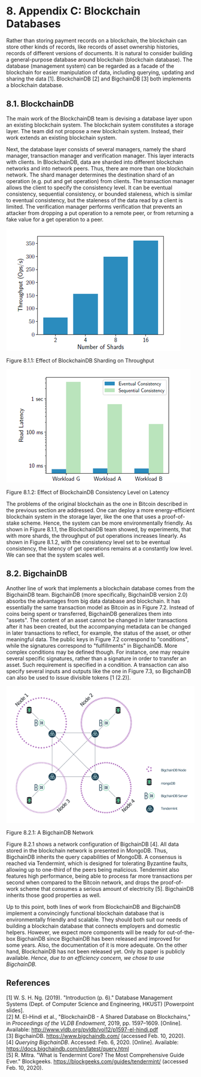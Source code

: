 # 8. Appendix C: Blockchain Databases

Rather than storing payment records on a blockchain, the blockchain can store other kinds of records, like records of asset ownership histories, records of different versions of documents.
It is natural to consider building a general-purpose database around blockchain (blockchain database).
The database (management system) can be regarded as a facade of the blockchain for easier manipulation of data, including querying, updating and sharing the data [1].
BlockchainDB [2] and BigchainDB [3] both implements a blockchain database.

## 8.1. BlockchainDB

The main work of the BlockchainDB team is devising a database layer upon an existing blockchain system.
The blockchain system constitutes a storage layer.
The team did not propose a new blockchain system.
Instead, their work extends an existing blockchain system.

Next, the database layer consists of several managers, namely the shard manager, transaction manager and verification manager.
This layer interacts with clients.
In BlockchainDB, data are sharded into different blockchain networks and into network peers.
Thus, there are more than one blockchain network.
The shard manager determines the destination shard of an operation (e.g. put and get operation) from clients.
The transaction manager allows the client to specify the consistency level.
It can be eventual consistency, sequential consistency, or bounded staleness, which is similar to eventual consistency, but the staleness of the data read by a client is limited.
The verification manager performs verification that prevents an attacker from dropping a put operation to a remote peer, or from returning a fake value for a get operation to a peer.

![Figure 8.1.1: Effect of BlockchainDB Sharding on Throughput](./79_wil1_final-resources/08_effect-of-blockchaindb-sharding-on-throughput.png)

Figure 8.1.1: Effect of BlockchainDB Sharding on Throughput

![Figure 8.1.2: Effect of BlockchainDB Consistency Level on Latency](./79_wil1_final-resources/08_effect-of-blockchaindb-consistency-level-on-latency.png)

Figure 8.1.2: Effect of BlockchainDB Consistency Level on Latency

The problems of the original blockchain as the one in Bitcoin described in the previous section are addressed.
One can deploy a more energy-efficient blockchain system in the storage layer, like the one that uses a proof-of-stake scheme.
Hence, the system can be more environmentally friendly.
As shown in Figure 8.1.1<!-- (!) -->, the BlockchainDB team showed, by experiments, that with more shards, the throughput of put operations increases linearly.
As shown in Figure 8.1.2<!-- (!) -->, with the consistency level set to be eventual consistency, the latency of get operations remains at a constantly low level.
We can see that the system scales well.

## 8.2. BigchainDB

Another line of work that implements a blockchain database comes from the BigchainDB team.
BigchainDB (more specifically, BigchainDB version 2.0) absorbs the advantages from big data database and blockchain.
It has essentially the same transaction model as Bitcoin as in Figure 7.2<!-- (!) -->.
Instead of coins being spent or transferred, BigchainDB generalizes them into "assets".
The content of an asset cannot be changed in later transactions after it has been created, but the accompanying metadata can be changed in later transactions to reflect, for example, the status of the asset, or other meaningful data.
The public keys in Figure 7.2<!-- (!) --> correspond to "conditions", while the signatures correspond to "fulfillments" in BigchainDB.
More complex conditions may be defined though.
For instance, one may require several specific signatures, rather than a signature in order to transfer an asset.
Such requirement is specified in a condition.
A transaction can also specify several inputs and outputs like the one in Figure 7.3<!-- (!) -->, so BigchainDB can also be used to issue divisible tokens [1 (2.2)].

![Figure 8.2.1: A BigchainDB Network](./79_wil1_final-resources/08_bigchaindb-network.png)

Figure 8.2.1: A BigchainDB Network

Figure 8.2.1<!-- (!) --> shows a network configuration of BigchainDB [4].
All data stored in the blockchain network is presented in MongoDB.
Thus, BigchainDB inherits the query capabilities of MongoDB.
A consensus is reached via Tendermint, which is designed for tolerating Byzantine faults, allowing up to one-third of the peers being malicious.
Tendermint also features high performance, being able to process far more transactions per second when compared to the Bitcoin network, and drops the proof-of-work scheme that consumes a serious amount of electricity [5].
BigchainDB inherits those good properties as well.

Up to this point, both lines of work from BlockchainDB and BigchainDB implement a convincingly functional blockchain database that is environmentally friendly and scalable.
They should both suit our needs of building a blockchain database that connects employers and domestic helpers.
However, we expect more components will be ready for out-of-the-box BigchainDB since BigchainDB has been released and improved for some years.
Also, the documentation of it is more adequate.
On the other hand, BlockchainDB has not been released yet.
Only its paper is publicly available.
*Hence, due to an efficiency concern, we chose to use BigchainDB.*

## References

<!-- The preferred reference style is IEEE reference style (version 11.12.2018). See <https://www.cse.ust.hk/ct/fyp/reports/content/ieee_style.html> and <http://journals.ieeeauthorcenter.ieee.org/wp-content/uploads/sites/7/IEEE-Reference-Guide.pdf>.
- Format for websites: [author names]. "[page title]." [website title]. [URL] (accessed [date of access (e.g. Mar. 1, 2000/ Mar. 2000)]).
- Format for books: [author names], "[chapter title]," in [book title (in italic type)], [edition number]th ed. [publisher city], [publisher US state], [publisher country]: [publisher name], [year], ch. [chapter number], sec. [section number], [page range].
- Format for online conference proceedings: [author names], "[paper title]," in [conference name (in italic type)], [year], [page range]. [Online]. Available: [URL]
- Format for lecture notes: [author names]. ([year]). [lecture title] [[type of medium]]. Available: [URL]
- Format for online manuals: [author names]. [manual title (in italic type)], [edition number]th ed. ([year]). Accessed: [date of access]. [Online]. Available: [URL]
- Format for online reports: [author names], "[report title]," [company name], [company city], [company US state], [company country], Rep. [report number], [date]. Accessed: [date of access]. [Online]. Available: [URL]
- Format for online videos: [video owner/creator], [location]. [video title (in italic type)]. [release date]. Accessed: [date of access]. [Online Video]. Available: [URL] -->
<!-- [1 (2.2)] T. McConaghy. "BigchainDB Transactions Spec v2." GitHub. <https://github.com/bigchaindb/BEPs/tree/master/13> (accessed Dec. 26, 2019). -->
[1] <!-- Lecture note -->W. S. H. Ng. (2019). "Introduction (p. 6)." Database Management Systems (Dept. of Computer Science and Engineering, HKUST) [Powerpoint slides].\
[2] <!-- Online conference proceedings -->M. El-Hindi et al., "BlockchainDB - A Shared Database on Blockchains," in *Proceedings of the VLDB Endowment*, 2019, pp. 1597–1609. [Online]. Available: <http://www.vldb.org/pvldb/vol12/p1597-el-hindi.pdf>\
[3] BigchainDB. <https://www.bigchaindb.com/> (accessed Feb. 10, 2020).\
[4] <!-- Online manual -->*Querying BigchainDB*. Accessed: Feb. 6, 2020. [Online]. Available: <https://docs.bigchaindb.com/en/latest/query.html>\
[5] R. Mitra. "What is Tendermint Core? The Most Comprehensive Guide Ever." Blockgeeks. <https://blockgeeks.com/guides/tendermint/> (accessed Feb. 10, 2020).
